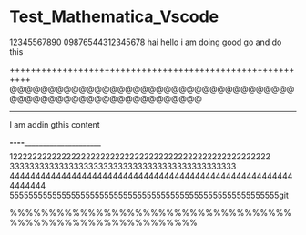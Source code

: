 # Test_Mathematica_Vscode
12345567890
09876544312345678
hai hello i am doing good go and do this

++++++++++++++++++++++++++++++++++++++++++++++++++++++++++
@@@@@@@@@@@@@@@@@@@@@@@@@@@@@@@@@@@@@@@@@@@@@@@@@@@@@@@@@@@@@@
*******************************************************************
I am addin gthis content

________________________----_____________________________________________
$$$$$$$$$$$$$$$$$$$$$$$$$$$$$$$$$$$$$$$$$$$$$$$$$$$$$$$$
122222222222222222222222222222222222222222222222222222
3333333333333333333333333333333333333333333333
44444444444444444444444444444444444444444444444444444444444444
555555555555555555555555555555555555555555555555555555555git 

%%%%%%%%%%%%%%%%%%%%%%%%%%%%%%%%%%%%%%%%%%%%%%%%%%%%%%%%%%%%